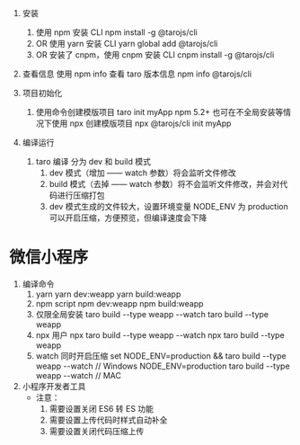<!--
 * @Descripttion: 
 * @version: 
 * @Author: Evildoer98
 * @Date: 2021-10-22 21:45:48
 * @LastEditors: Evildoer98
 * @LastEditTime: 2021-10-23 16:58:19
-->

1. 安装
    1. 使用 npm 安装 CLI
        npm install -g @tarojs/cli
    2. OR 使用 yarn 安装 CLI
        yarn global add @tarojs/cli
    3. OR 安装了 cnpm，使用 cnpm 安装 CLI
        cnpm install -g @tarojs/cli
2. 查看信息
    使用 npm info 查看 taro 版本信息
        npm info @tarojs/cli

3. 项目初始化
    1. 使用命令创建模版项目
        taro init myApp
        npm 5.2+ 也可在不全局安装等情况下使用 npx 创建模版项目
        npx @tarojs/cli init myApp

4. 编译运行
    1. taro 编译 分为 dev 和 build 模式
        1. dev 模式（增加 —— watch 参数）将会监听文件修改
        2. build 模式（去掉 —— watch 参数）将不会监听文件修改，并会对代码进行压缩打包
        3. dev 模式生成的文件较大，设置环境变量 NODE_ENV 为 production 可以开启压缩，方便预览，但编译速度会下降

# 微信小程序
1. 编译命令
    1. yarn
        yarn dev:weapp
        yarn build:weapp
    2. npm script
        npm dev:weapp
        npm build:weapp
    3. 仅限全局安装
        taro build --type weapp --watch
        taro build --type weapp
    4. npx 用户
        npx taro build --type weapp --watch
        npx taro build --type weapp
    5. watch 同时开启压缩
        set NODE_ENV=production && taro build --type weapp --watch  // Windows
        NODE_ENV=production taro build --type weapp --watch  // MAC
2. 小程序开发者工具
    * 注意：
        1. 需要设置关闭 ES6 转 ES 功能
        2. 需要设置上传代码时样式自动补全
        3. 需要设置关闭代码压缩上传
        